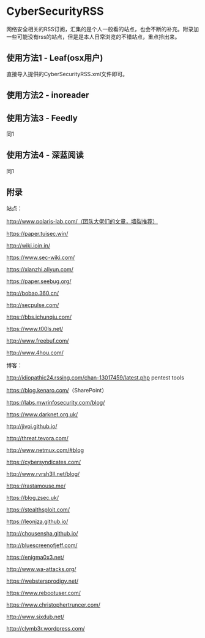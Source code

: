 # CyberSecurityRSS
网络安全相关的RSS订阅，汇集的是个人一般看的站点，也会不断的补充。附录加一些可能没有rss的站点，但是是本人日常浏览的不错站点，重点拎出来。

## 使用方法1 - Leaf(osx用户)

直接导入提供的CyberSecurityRSS.xml文件即可。

## 使用方法2 - inoreader



## 使用方法3 - Feedly

同1

## 使用方法4 - 深蓝阅读

同1

## 附录

站点：

http://www.polaris-lab.com/（团队大佬们的文章，墙裂推荐）

<https://paper.tuisec.win/>

<http://wiki.ioin.in/>

<https://www.sec-wiki.com/>

<https://xianzhi.aliyun.com/>

<https://paper.seebug.org/>

<http://bobao.360.cn/>

<http://secpulse.com/>

<https://bbs.ichunqiu.com/>

<https://www.t00ls.net/>

<http://www.freebuf.com/>

<http://www.4hou.com/>

博客：

<http://idiopathic24.rssing.com/chan-13017459/latest.php>   pentest tools

<https://blog.kenaro.com/>（SharePoint）

<https://labs.mwrinfosecurity.com/blog/>

<https://www.darknet.org.uk/>

<http://jivoi.github.io/>

<http://threat.tevora.com/>

<http://www.netmux.com/#blog>

<https://cybersyndicates.com/>

<http://www.rvrsh3ll.net/blog/>

<https://rastamouse.me/>

<https://blog.zsec.uk/>

<https://stealthsploit.com/>

<https://leonjza.github.io/>

<http://chousensha.github.io/>

<http://bluescreenofjeff.com/>

<https://enigma0x3.net/>

<http://www.wa-attacks.org/>

<https://webstersprodigy.net/>

<https://www.rebootuser.com/>

<https://www.christophertruncer.com/>

<http://www.sixdub.net/>

http://clymb3r.wordpress.com/